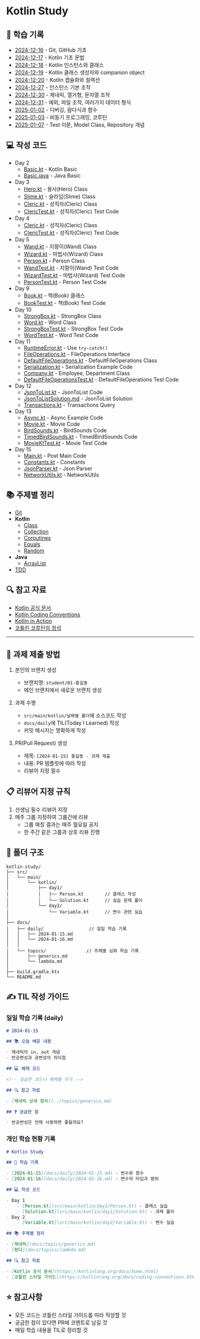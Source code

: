 # Kotlin Study

## 📝 학습 기록

- [2024-12-16](src/docs/daily/2024-12-16.md) - Git, GitHub 기초
- [2024-12-17](src/docs/daily/2024-12-17.md) - Kotlin 기초 문법
- [2024-12-18](src/docs/daily/2024-12-18.md) - Kotlin 인스턴스와 클래스
- [2024-12-19](src/docs/daily/2024-12-19.md) - Kotlin 클래스 생성자와 companion object
- [2024-12-20](src/docs/daily/2024-12-20.md) - Kotlin 캡슐화와 컬렉션
- [2024-12-27](src/docs/daily/2024-12-27.md) - 인스턴스 기본 조작
- [2024-12-30](src/docs/daily/2024-12-30.md) - 제네릭, 열거형, 문자열 조작
- [2024-12-31](src/docs/daily/2024-12-31.md) - 예외, 파일 조작, 여러가지 데이터 형식
- [2025-01-02](src/docs/daily/2025-01-02.md) - 디버깅, 람다식과 함수
- [2025-01-03](src/docs/daily/2025-01-03.md) - 비동기 프로그래밍, 코루틴
- [2025-01-07](src/docs/daily/2025-01-07.md) - Test 이론, Model Class, Repository 개념

## 💻 작성 코드

- Day 2
    - [Basic.kt](src/main/kotlin/day02/Basic.kt) - Kotlin Basic
    - [Basic.java](src/main/kotlin/day02/Basic.java) - Java Basic
- Day 3
    - [Hero.kt](src/main/kotlin/day03/Hero.kt) - 용사(Hero) Class
    - [Slime.kt](src/main/kotlin/day03/Slime.kt) - 슬라임(Slime) Class
    - [Cleric.kt](src/main/kotlin/day03/Cleric.kt) - 성직자(Cleric) Class
    - [ClericTest.kt](src/test/kotlin/day03/ClericTest.kt) - 성직자(Cleric) Test Code
- Day 4
    - [Cleric.kt](src/main/kotlin/day04/Cleric.kt) - 성직자(Cleric) Class
    - [ClericTest.kt](src/test/kotlin/day04/ClericTest.kt) - 성직자(Cleric) Test Code
- Day 5
    - [Wand.kt](src/main/kotlin/day05/Wand.kt) - 지팡이(Wand) Class
    - [Wizard.kt](src/main/kotlin/day05/Wizard.kt) - 마법사(Wizard) Class
    - [Person.kt](src/main/kotlin/day05/Person.kt) - Person Class
    - [WandTest.kt](src/test/kotlin/day05/WandTest.kt) - 지팡이(Wand) Test Code
    - [WizardTest.kt](src/test/kotlin/day05/WizardTest.kt) - 마법사(Wizard) Test Code
    - [PersonTest.kt](src/test/kotlin/day05/PersonTest.kt) - Person Test Code
- Day 9
    - [Book.kt](src/main/kotlin/day09/Book.kt) - 책(Book) 클래스
    - [BookTest.kt](src/test/kotlin/day09/BookTest.kt) - 책(Book) Test Code
- Day 10
    - [StrongBox.kt](src/main/kotlin/day10/StrongBox.kt) - StrongBox Class
    - [Word.kt](src/main/kotlin/day10/Word.kt) - Word Class
    - [StrongBoxTest.kt](src/test/kotlin/day10/StrongBoxTest.kt) - StrongBox Test Code
    - [WordTest.kt](src/test/kotlin/day10/WordTest.kt) - Word Test Code
- Day 11
    - [RuntimeError.kt](src/main/kotlin/day11/RuntimeError.kt) - Use `try-catch()`
    - [FileOperations.kt](src/main/kotlin/day11/FileOperations.kt) - FileOperations Interface
    - [DefaultFileOperations.kt](src/main/kotlin/day11/DefaultFileOperations.kt) - DefaultFileOperations Class
    - [Serialization.kt](src/main/kotlin/day11/Serialization.kt) - Serialization Example Code
    - [Company.kt](src/main/kotlin/day11/Company.kt) - Employee, Department Class
    - [DefaultFileOperationsTest.kt](src/test/kotlin/day11/DefaultFileOperationsTest.kt) - DefaultFileOperations Test Code
- Day 12
    - [JsonToList.kt](src/main/kotlin/day12/JsonToList.kt) - JsonToList Code
    - [JsonToListSolution.md](src/main/kotlin/day12/JsonToListSolution.md) - JsonToList Solution
    - [Transactions.kt](src/main/kotlin/day12/Transactions.kt) - Transactions Query
- Day 13
    - [Async.kt](src/main/kotlin/day13/Async.kt) - Async Example Code
    - [Movie.kt](src/main/kotlin/day13/Movie.kt) - Movie Code
    - [BirdSounds.kt](src/main/kotlin/day13/BirdSounds.kt) - BirdSounds Code
    - [TimedBirdSounds.kt](src/main/kotlin/day13/TimedBirdSounds.kt) - TimedBirdSounds Code
    - [MovieKtTest.kt](src/test/kotlin/day13/MovieKtTest.kt) - Movie Test Code
- Day 15
    - [Main.kt](src/main/kotlin/day15/post/Main.kt) - Post Main Code
    - [Constants.kt](src/main/kotlin/day15/util/Constants.kt) - Constants
    - [JsonParser.kt](src/main/kotlin/day15/util/JsonParser.kt) - Json Parser
    - [NetworkUtils.kt](src/main/kotlin/day15/util/NetworkUtils.kt) - NetworkUtils

## 📚 주제별 정리

- [Git](src/docs/topics/git.md)
- **Kotlin**
    - [Class](src/docs/topics/class.md)
    - [Collection](src/docs/topics/kotlin-collection.md)
    - [Coroutines](src/docs/topics/coroutines.md)
    - [Equals](src/docs/topics/equals.md)
    - [Random](src/docs/topics/random.md)
- **Java**
    - [ArrayList](src/docs/topics/java-array-list.md)
- [TDD](src/docs/topics/tdd.md)

## 🔍 참고 자료

- [Kotlin 공식 문서](https://kotlinlang.org/docs/home.html)
- [Kotlin Coding Conventions](https://kotlinlang.org/docs/coding-conventions.html)
- [Kotlin in Action](https://www.manning.com/books/kotlin-in-action)
- [코틀린 코루틴의 정석](http://www.acornpub.co.kr/book/kotlin-coroutines)

---

## 📝 과제 제출 방법

1. 본인의 브랜치 생성
    - 브랜치명: `student/01-홍길동`
    - 메인 브랜치에서 새로운 브랜치 생성

2. 과제 수행
    - `src/main/kotlin/날짜별 폴더`에 소스코드 작성
    - `docs/daily`에 TIL(Today I Learned) 작성
    - 커밋 메시지는 명확하게 작성

3. PR(Pull Request) 생성
    - 제목: `[2024-01-15] 홍길동 - 과제 제출`
    - 내용: PR 템플릿에 따라 작성
    - 리뷰어 지정 필수

## 📋 리뷰어 지정 규칙

1. 선생님 필수 리뷰어 지정
2. 매주 그룹 지정하여 그룹간에 리뷰
    - 그룹 매칭 결과는 매주 월요일 공지
    - 한 주간 같은 그룹과 상호 리뷰 진행

## 📁 폴더 구조

```
kotlin-study/
├── src/
│   └── main/
│       └── kotlin/
│           ├── day1/
│           │   ├── Person.kt        // 클래스 작성
│           │   └── Solution.kt      // 실습 문제 풀이
│           └── day2/
│               └── Variable.kt      // 변수 관련 실습
│
├── docs/
│   ├── daily/                 // 일일 학습 기록
│   │   ├── 2024-01-15.md
│   │   └── 2024-01-16.md
│   │
│   └── topics/               // 주제별 심화 학습 기록
│       ├── generics.md
│       └── lambda.md
│
├── build.gradle.kts
└── README.md
```

## ✍️ TIL 작성 가이드

### 일일 학습 기록 (daily)

```markdown
# 2024-01-15

## 📚 오늘 배운 내용

- 제네릭의 in, out 개념
- 반공변성과 공변성의 차이점

## 💻 예제 코드

<!-- 실습한 코드나 예제를 추가 -->

## 🔍 참고 자료

- [제네릭 상세 정리](../topics/generics.md)

## ❓ 궁금한 점

- 반공변성은 언제 사용하면 좋을까요?
```

### 개인 학습 현황 기록

```markdown
# Kotlin Study

## 📝 학습 기록

- [2024-01-15](docs/daily/2024-01-15.md) - 변수와 함수
- [2024-01-16](docs/daily/2024-01-16.md) - 변수의 타입과 범위

## 💻 작성 코드

- Day 1
    - [Person.kt](src/main/kotlin/day1/Person.kt) - 클래스 실습
    - [Solution.kt](src/main/kotlin/day1/Solution.kt) - 과제 풀이
- Day 2
    - [Variable.kt](src/main/kotlin/day2/Variable.kt) - 변수 실습

## 📚 주제별 정리

- [제네릭](docs/topics/generics.md)
- [람다](docs/topics/lambda.md)

## 🔍 참고 자료

- [Kotlin 공식 문서](https://kotlinlang.org/docs/home.html)
- [코틀린 스타일 가이드](https://kotlinlang.org/docs/coding-conventions.html)
```

## ⭐️ 참고사항

- 모든 코드는 코틀린 스타일 가이드를 따라 작성할 것
- 궁금한 점이 있다면 PR에 코멘트로 남길 것
- 매일 학습 내용을 TIL로 정리할 것